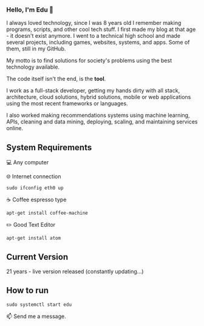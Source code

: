 
### Hello, I'm Edu 👋

I always loved technology, since I was 8 years old I remember making programs, scripts, and other cool tech stuff. I first made my blog at that age - it doesn't exist anymore. I went to a technical high school and made several projects, including games, websites, systems, and apps. Some of them, still in my GitHub. 

My motto is to find solutions for society's problems using the best technology available.

The code itself isn't the end, is the **tool**.

I work as a full-stack developer, getting my hands dirty with all stack, architecture, cloud solutions, hybrid solutions, mobile or web applications using the most recent frameworks or languages.

I also worked making recommendations systems using machine learning, APIs, cleaning and data mining, deploying, scaling, and maintaining services online.

## System Requirements 
💻  Any computer

🌐  Internet connection

```
sudo ifconfig eth0 up
```
☕ Coffee espresso type

```
apt-get install coffee-machine
```
✏️ Good Text Editor

```
apt-get install atom
```

## Current Version
21 years - live version released (constantly updating...)

## How to run

```
sudo systemctl start edu
```

📫  Send me a message.
